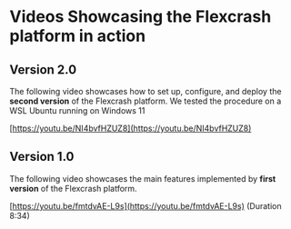 # Videos Showcasing the Flexcrash platform in action
## Version 2.0
The following video showcases how to set up, configure, and deploy the **second version** of the Flexcrash platform.
We tested the procedure on a WSL Ubuntu running on Windows 11

[https://youtu.be/NI4bvfHZUZ8](https://youtu.be/NI4bvfHZUZ8)

## Version 1.0
The following video showcases the main features implemented by **first version** of the Flexcrash platform.

[https://youtu.be/fmtdvAE-L9s](https://youtu.be/fmtdvAE-L9s) (Duration 8:34)

